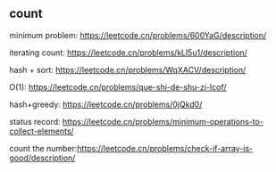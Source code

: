 ## count

minimum problem: https://leetcode.cn/problems/600YaG/description/

iterating count: https://leetcode.cn/problems/kLl5u1/description/

hash + sort: https://leetcode.cn/problems/WqXACV/description/

O(1): https://leetcode.cn/problems/que-shi-de-shu-zi-lcof/

hash+greedy: https://leetcode.cn/problems/0jQkd0/


status record: https://leetcode.cn/problems/minimum-operations-to-collect-elements/

count the number:https://leetcode.cn/problems/check-if-array-is-good/description/